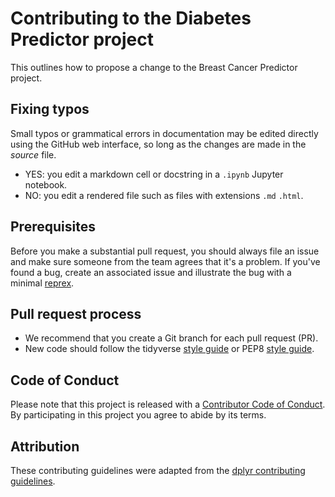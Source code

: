 # Contributing to the Diabetes Predictor project

This outlines how to propose a change to the Breast Cancer Predictor project. 

## Fixing typos

Small typos or grammatical errors in documentation may be edited directly using
the GitHub web interface, so long as the changes are made in the _source_ file.

*  YES: you edit a markdown cell or docstring in a `.ipynb` Jupyter notebook.
*  NO: you edit a rendered file such as files with extensions `.md` `.html`.

## Prerequisites

Before you make a substantial pull request, you should always file an issue and
make sure someone from the team agrees that it's a problem. If you've found a
bug, create an associated issue and illustrate the bug with a minimal 
[reprex](https://www.tidyverse.org/help/#reprex).

## Pull request process

*  We recommend that you create a Git branch for each pull request (PR).  
*  New code should follow the tidyverse [style guide](http://style.tidyverse.org) or PEP8 [style guide](https://www.python.org/dev/peps/pep-0008/).

## Code of Conduct

Please note that this project is released with a [Contributor Code of
Conduct](https://github.com/UBC-MDS/diabetes_predictor_py/blob/main/CODE_OF_CONDUCT.md). By participating in this project you agree to
abide by its terms.

## Attribution
These contributing guidelines were adapted from the [dplyr contributing guidelines](https://github.com/tidyverse/dplyr/blob/master/.github/CONTRIBUTING.md).